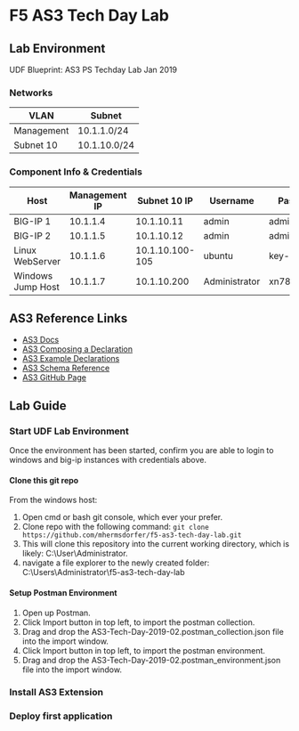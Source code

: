 # F5 AS3 Tech Day Lab


## Lab Environment

UDF Blueprint: AS3 PS Techday Lab Jan 2019

### Networks
VLAN | Subnet
---- | ------
Management | 10.1.1.0/24
Subnet 10  | 10.1.10.0/24

### Component Info & Credentials

| Host              | Management IP | Subnet 10 IP    | Username      | Password    |
| ----------------- | ------------- | --------------- | ------------- | ----------- |
| BIG-IP 1          | 10.1.1.4      | 10.1.10.11      | admin         | admin       |
| BIG-IP 2          | 10.1.1.5      | 10.1.10.12      | admin         | admin       |
| Linux WebServer   | 10.1.1.6      | 10.1.10.100-105 | ubuntu        | key-only    |
| Windows Jump Host | 10.1.1.7      | 10.1.10.200     | Administrator | xn78LcHCtMc |


## AS3 Reference Links

* [AS3 Docs](https://clouddocs.f5.com/products/extensions/f5-appsvcs-extension/latest/)
* [AS3 Composing a Declaration](https://clouddocs.f5.com/products/extensions/f5-appsvcs-extension/latest/userguide/composing-a-declaration.html)
* [AS3 Example Declarations](https://clouddocs.f5.com/products/extensions/f5-appsvcs-extension/latest/declarations/)
* [AS3 Schema Reference](https://clouddocs.f5.com/products/extensions/f5-appsvcs-extension/latest/refguide/schema-reference.html)
* [AS3 GitHub Page](https://github.com/F5Networks/f5-appsvcs-extension)


## Lab Guide 

### Start UDF Lab Environment

Once the environment has been started, confirm you are able to login to windows and big-ip instances with credentials above.

#### Clone this git repo

From the windows host:
1. Open cmd or bash git console, which ever your prefer.
2. Clone repo with the following command: ``` git clone https://github.com/mhermsdorfer/f5-as3-tech-day-lab.git ```
3. This will clone this repository into the current working directory, which is likely: C:\User\Administrator.
4. navigate a file explorer to the newly created folder: C:\Users\Administrator\f5-as3-tech-day-lab


#### Setup Postman Environment

1. Open up Postman.
2. Click Import button in top left, to import the postman collection.
3. Drag and drop the AS3-Tech-Day-2019-02.postman_collection.json file into the import window.
4. Click Import button in top left, to import the postman environment.
5. Drag and drop the AS3-Tech-Day-2019-02.postman_environment.json file into the import window.


### Install AS3 Extension

### Deploy first application




